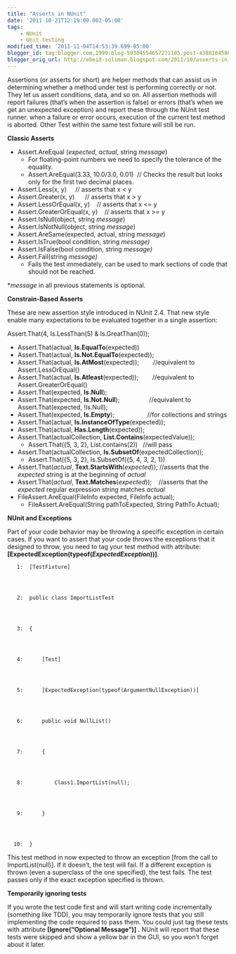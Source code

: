 ```yaml
--- 
title: "Asserts in NUnit" 
date: '2011-10-21T12:19:00.003-05:00'
tags: 
    - NUnit 
    - Unit testing 
modified_time: '2011-11-04T14:53:39.699-05:00' 
blogger_id: tag:blogger.com,1999:blog-59384554657271185.post-438810458685811864
blogger_orig_url: http://ebeid-soliman.blogspot.com/2011/10/asserts-in-nunit.html 
---
```


Assertions (or asserts for short) are helper methods that can assist us
in determining whether a method under test is performing correctly or
not. They let us assert conditions, data, and so on. All assertion
methods will report failures (that’s when the assertion is false) or
errors (that’s when we get an unexpected exception) and report these
through the NUnit test runner. when a failure or error occurs, execution
of the current test method is aborted. Other Test within the same test
fixture will still be run.

**<span class="underline">Classic Asserts</span>**

-   Assert.AreEqual (*expected*, *actual*, string *message*)
    -   For floating-point numbers we need to specify the tolerance of
        the equality.
    -   Assert.AreEqual(3.33, 10.0/3.0, 0.01)  // Checks the result but
        looks only for the first two decimal places.
-   Assert.Less(x, y)     // asserts that x &lt; y
-   Assert.Greater(x, y)      // asserts that x &gt; y
-   Assert.LessOrEqual(x, y)    // asserts that x &lt;= y
-   Assert.GreaterOrEqual(x, y)    // asserts that x &gt;= y
-   Assert.IsNull(object, string *message*)
-   Assert.IsNotNull(object, string *message*)
-   Assert.AreSame(expected, actual, string *message*)
-   Assert.IsTrue(bool condition, string *message)*
-   Assert.IsFalse(bool condition, string *message)*
-   Assert.Fail(string *message)*
    -   Fails the test immediately, can be used to mark sections of code
        that should not be reached.

\**message* in all previous statements is optional.

**<span class="underline">Constrain-Based Asserts</span>**

These are new assertion style introduced in NUnit 2.4. That new style
enable many expectations to be evaluated together in a single assertion:

Assert.That(4, Is.LessThan(5) & Is.GreatThan(0));

-   Assert.That(actual, **Is.EqualTo**(expected))
-   Assert.That(actual, **Is.Not.EqualTo**(expected));
-   Assert.That(actual, **Is.AtMost**(expected));        //equivalent to
    Assert.LessOrEqual()
-   Assert.That(actual, **Is.Atleast**(expected));        //equivalent
    to Assert.GreaterOrEqual()
-   Assert.That(expected, **Is.Null**);
-   Assert.That(expected, **Is.Not.Null**);                 //equivalent
    to Assert.That(expected, !Is.Null);
-   Assert.That(expected, **Is.Empty**);                   //for
    collections and strings
-   Assert.That(actual, **Is.InstanceOfType**(expected));
-   Assert.That(actual, **Has.Length**(expected));
-   Assert.That(actualCollection, **List.Contains**(expectedValue));
    -   Assert.That({5, 3, 2}, List.contains(2))   //will pass
-   Assert.That(actualCollection, **Is.SubsetOf**(expectedCollection));
    -   Assert.That({5, 3, 2}, Is.SubsetOf({5, 4, 3, 2, 1})
-   Assert.That(*actual*, **Text.StartsWith**(*expected*)); //asserts
    that the *expected* string is at the beginning of *actual*
-   Assert.That(*actual*, **Text.Matches**(*expected*));    //asserts
    that the *expected* regular expression string matches *actual*
-   FileAssert.AreEqual(FileInfo expected, FileInfo actual);
    -   FileAssert.AreEqual(String pathToExpected, String PathTo
        Actual);

**<span class="underline">NUnit and Exceptions</span>**

Part of your code behavior may be throwing a specific exception in
certain cases. If you want to assert that your code throws the
exceptions that it designed to throw, you need to tag your test method
with attribute: **\[ExpectedException(typeof(*ExpectedException*))\]**.

       1:  [TestFixture]

  
  

       2:  public class ImportListTest

  
  

       3:  {

  
  

       4:      [Test]

  
  

       5:      [ExpectedException(typeof(ArgumentNullException))]

  
  

       6:      public void NullList()

  
  

       7:      {

  
  

       8:          Class1.ImportList(null);

  
  

       9:      }

  
  

      10:  }

  

  
  

This test method in now expected to throw an exception \[from the call
to ImportList(null)\]. If it doesn’t, the test will fail. If a different
exception is thrown (even a superclass of the one specified), the test
fails. The test passes only if the exact exception specified is thrown.

  
  

**<span class="underline">Temporarily ignoring tests</span>**

  
  

If you wrote the test code first and will start writing code
incrementally (something like TDD), you may temporarily ignore tests
that you still implementing the code required to pass them. You could
just tag these tests with attribute **\[Ignore(“Optional Message”)\] .**
NUnit will report that these tests were skipped and show a yellow bar in
the GUI, so you won’t forget about it later.
